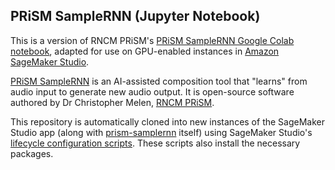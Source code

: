 ## PRiSM SampleRNN (Jupyter Notebook)

This is a version of RNCM PRiSM's [PRiSM SampleRNN Google Colab notebook](https://colab.research.google.com/gist/relativeflux/10573e9e1b10b1ff45e3a00099259741/prism-samplernn.ipynb#scrollTo=II4WuZilwzWB), adapted for use on GPU-enabled instances in [Amazon SageMaker Studio](https://aws.amazon.com/sagemaker/studio/).

[PRiSM SampleRNN](https://www.rncm.ac.uk/research/research-centres-rncm/prism/prism-collaborations/prism-samplernn/) is an AI-assisted composition tool that "learns" from audio input to generate new audio output. It is open-source software authored by Dr Christopher Melen, [RNCM PRiSM](https://www.rncm.ac.uk/research/research-centres-rncm/prism/).

This repository is automatically cloned into new instances of the SageMaker Studio app (along with [prism-samplernn](https://github.com/rncm-prism/prism-samplernn) itself) using SageMaker Studio's [lifecycle configuration scripts](https://aws.amazon.com/blogs/machine-learning/customize-amazon-sagemaker-studio-using-lifecycle-configurations/). These scripts also install the necessary packages.
